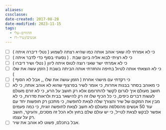 ```yaml
---
aliases: 
cssclasse: 
date-created: 2017-08-28
date-modified: 2023-11-15
tags:
  - ההזווים-עלי
  - אנשים/שיר-רז
---
```


- [ ] כי לא אמרתי לה שאני אוהב אותה כמו שהיא רצתה לשמוע ( נטלי דיברה איתה )
- [ ] כי לא רציתי לבוא אליה ביום שבת . ( נסעתי בסוף כדי לדבר איתה )
- [ ] כי לא אמרתי ישר שאני רוצה לטוס איתה ליוון ( נטלי ושיר דיברו )
- [ ] כי לא הוצאתי אותה לטיול בחיפה והחזרתי אותה הביתה בשבת ( הזמן עשה את שלו )
- [ ] כי רקדתי עם מישהי אחרת  ( הזמן עושה את שלו ,, אבל לא הסוף )
- [ ] כי מאוהב בסתר בבנות אחרות, כי אומר לשיר בפרצוף שהוא לא אוהב אותה, כי לא חושב מעולם איך לגרום לקשר להתרומם אלא רק חושב על הרע, כי לא זורם מעולם לעשות דברים כיפים, כי כל הכיף שלו זה רק להישאר בבית ולראות סדרות, כי לא מבין את המקום של שיר והצורך שלה לצאת לחופשה, כי מתכנן רק חופשות יחד עם עוד 50 אנשים מהסלסה ומעולם לא חשב לצאת לחופשה זוגית, כי כמה פעמים אפשר לבקש לצאת לטייל, כי יש עולם שלם בחוץ ולא הכל זה מסכים, והעיקר, חושב רק על עצמו.
- [ ] אבל בתכלס, פשוט לא אוהב את שיר.
